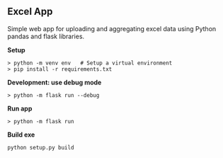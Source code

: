 
## Excel App


Simple web app for uploading and aggregating excel data using Python pandas and flask libraries.


**Setup**


```
> python -m venv env   # Setup a virtual environment
> pip install -r requirements.txt
```

**Development: use debug mode**

```
> python -m flask run --debug 
```

**Run app**
```
> python -m flask run 
```


**Build exe**
```
python setup.py build
```